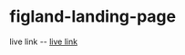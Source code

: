 # figland-landing-page

live link -- <a href="https://spectacular-malabi-10bad1.netlify.app">live link</a>
